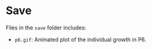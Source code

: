 # Save

Files in the `save` folder includes:

* `p6.gif`: Animated plot of the individual growth in P6.
